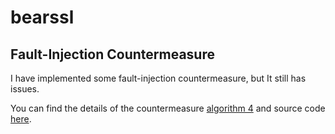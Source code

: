 # bearssl
## Fault-Injection Countermeasure

I have implemented some fault-injection countermeasure, but It still has issues.

You can find the details of the countermeasure [algorithm 4](https://eprint.iacr.org/2014/559.pdf) and source code [here](src/rsa/countermeasure.c).
